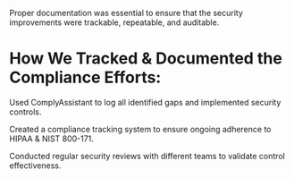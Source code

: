 Proper documentation was essential to ensure that the security improvements were trackable, repeatable, and auditable.

# How We Tracked & Documented the Compliance Efforts:
Used ComplyAssistant to log all identified gaps and implemented security controls.

Created a compliance tracking system to ensure ongoing adherence to HIPAA & NIST 800-171.

Conducted regular security reviews with different teams to validate control effectiveness.
